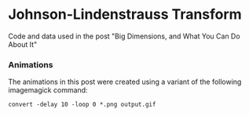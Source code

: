 # Johnson-Lindenstrauss Transform

Code and data used in the post "Big Dimensions, and What You Can Do About It"

### Animations

The animations in this post were created using a variant of the following imagemagick command:

    convert -delay 10 -loop 0 *.png output.gif

